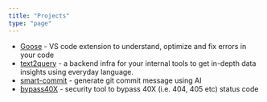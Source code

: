```yaml
---
title: "Projects"
type: "page"
---
```


- [Goose](https://github.com/orgateailabs/goose) - VS code extension to understand, optimize and fix errors in your code
- [text2query](https://github.com/0verread/text2query) - a backend infra for your internal tools to get in-depth data insights using everyday language.
- [smart-commit](https://github.com/0verread/smart-commit) - generate git commit message using AI
- [bypass40X](https://github.com/0verread/bypass40X) - security tool to bypass 40X (i.e. 404, 405 etc) status code